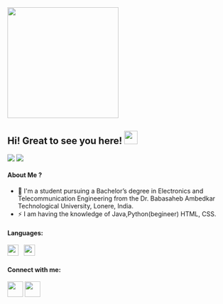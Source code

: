<img height =250 src="https://camo.githubusercontent.com/f6decabc6a509fd6d5d8a1053fedc3ad96458e223c6a9f8f312d125b6e833c7b/68747470733a2f2f692e696d6775722e636f6d2f6958754c3148472e706e67">

## Hi! Great to see you here! <img src="https://raw.githubusercontent.com/aemmadi/aemmadi/master/wave.gif" width="30px" height="30px">

<a href="https://www.linkedin.com/in/vaibhav-yewalekar-8a6962188/"><img src="https://img.shields.io/badge/linkedin-%230077B5.svg?style=for-the-badge&logo=linkedin&logoColor=white"></a>
<a href="mailto:yewalekarvaibhav@gmail.com"><img src="https://img.shields.io/badge/Gmail-D14836?style=for-the-badge&logo=gmail&logoColor=white"></a>


#### About Me ?

- 🏫 I'm a student pursuing a Bachelor’s degree in Electronics and Telecommunication Engineering from the Dr. Babasaheb Ambedkar Technological University, Lonere, India.
- ⚡️ I am having the knowledge of Java,Python(begineer) HTML, CSS.



#### **Languages**:

 
<img height=25 src="https://img.shields.io/badge/java-%2300599C.svg?style=for-the-badge&logo=J%2B%2B&logoColor=white">&nbsp;&nbsp;
<img height="25" src="https://img.shields.io/badge/python-%2338A1F3.svg?style=for-the-badge&logo=python&logoColor=white">

 

#### Connect with me:
<a href="https://www.linkedin.com/in/vaibhav-yewalekar-8a6962188/"><img height=35 src="http://www.texber.com/wp-content/uploads/2020/04/logo-Linkedin-1.png"></a>
<a href="https://www.instagram.com/__vaibhav__y___/"><img height=35 src="https://www.aesthetx.com/wp-content/uploads/2021/01/1200px-Instagram_logo_2016.svg-1-min.png"></a>
